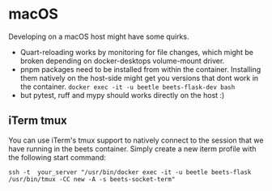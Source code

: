 # macOS

Developing on a macOS host might have some quirks.

-   Quart-reloading works by monitoring for file changes, which might be broken depending on docker-desktops volume-mount driver.
-   pnpm packages need to be installed from within the container. Installing them natively on the host-side might get you versions that dont work in the container. `docker exec -it -u beetle beets-flask-dev bash`
-   but pytest, ruff and mypy should works directly on the host :)

## iTerm tmux

You can use iTerm's tmux support to natively connect to the session that we have running in the beets container. Simply create a new iterm profile with the following start command:

```
ssh -t  your_server "/usr/bin/docker exec -it -u beetle beets-flask /usr/bin/tmux -CC new -A -s beets-socket-term"
```
